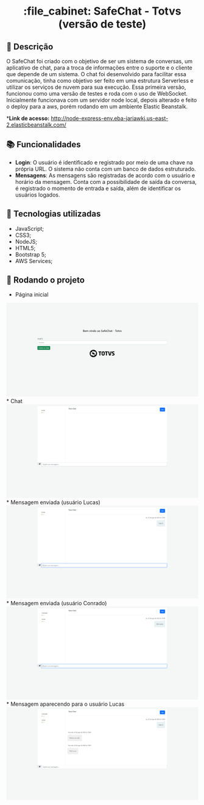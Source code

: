 <h1 align="center">:file_cabinet: SafeChat - Totvs (versão de teste)</h1>

## :memo: Descrição
O SafeChat foi criado com o objetivo de ser um sistema de conversas, um aplicativo de chat, para a troca de informações entre o suporte e o cliente que depende de um sistema. 
O chat foi desenvolvido para facilitar essa comunicação, tinha como objetivo ser feito em uma estrutura Serverless e utilizar os serviços de nuvem para sua execução.
Essa primeira versão, funcionou como uma versão de testes e roda com o uso de WebSocket. Inicialmente funcionava com um servidor node local, depois alterado e feito o deploy para a aws, porém rodando em um ambiente Elastic Beanstalk.

*<b>Link de acesso:</b> http://node-express-env.eba-jariawkj.us-east-2.elasticbeanstalk.com/

## :books: Funcionalidades
* <b>Login</b>: O usuário é identificado e registrado por meio de uma chave na própria URL. O sistema não conta com um banco de dados estruturado.
* <b>Mensagens</b>: As mensagens são registradas de acordo com o usuário e horário da mensagem. Conta com a possibilidade de saída da conversa, é registrado o momento de entrada e saída, além de identificar os usuários logados. 

## :wrench: Tecnologias utilizadas
* JavaScript;
* CSS3;
* NodeJS;
* HTML5;
* Bootstrap 5;
* AWS Services;

## :rocket: Rodando o projeto
* Página inicial
<img src="prints/home.PNG" alt="homepage">
* Chat
<img src="prints/chat.PNG" alt="cadastro">
* Mensagem enviada (usuário Lucas)
<img src="prints/mensagem.PNG" alt="verificacao">
* Mensagem enviada (usuário Conrado)
<img src="prints/mensagem2.PNG" alt="novousuario">
* Mensagem aparecendo para o usuário Lucas
<img src="prints/mensagem3.PNG" alt="novaconversa">



